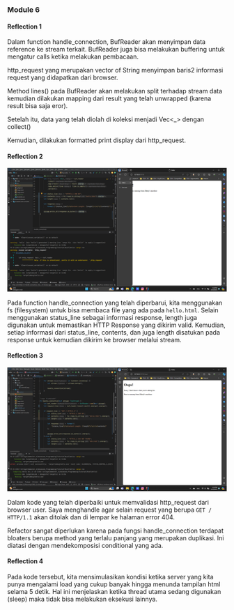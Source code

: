 ### Module 6

#### Reflection 1

Dalam function handle_connection, BufReader akan menyimpan data reference ke stream terkait. BufReader juga bisa melakukan buffering untuk mengatur calls ketika melakukan pembacaan.

http_request yang merupakan vector of String menyimpan baris2 informasi request yang didapatkan dari browser.

Method lines() pada BufReader akan melakukan split terhadap stream data kemudian dilakukan mapping dari result yang telah unwrapped (karena result bisa saja eror).

Setelah itu, data yang telah diolah di koleksi menjadi Vec<_> dengan collect()

Kemudian, dilakukan formatted print display dari http_request.

#### Reflection 2

![Commit 2 screen capture](/assets/images/commit2.png)

Pada function handle_connection yang telah diperbarui, kita menggunakan fs (filesystem) untuk bisa membaca file yang ada pada `hello.html`. Selain menggunakan status_line sebagai informasi response, length juga digunakan untuk memastikan HTTP Response yang dikirim valid. Kemudian, setiap informasi dari status_line, contents, dan juga length disatukan pada response untuk kemudian dikirim ke browser melalui stream.

#### Reflection 3

![Commit 3 screen capture](/assets/images/commit3.png)

Dalam kode yang telah diperbaiki untuk memvalidasi http_request dari browser user. Saya menghandle agar selain request yang berupa `GET / HTTP/1.1` akan ditolak dan di lempar ke halaman error 404.

Refactor sangat diperlukan karena pada fungsi handle_connection terdapat bloaters berupa method yang terlalu panjang yang merupakan duplikasi. Ini diatasi dengan mendekomposisi conditional yang ada.

#### Reflection 4

Pada kode tersebut, kita mensimulasikan kondisi ketika server yang kita punya mengalami load yang cukup banyak hingga menunda tampilan html selama 5 detik. Hal ini menjelaskan ketika thread utama sedang digunakan (sleep) maka tidak bisa melakukan eksekusi lainnya.